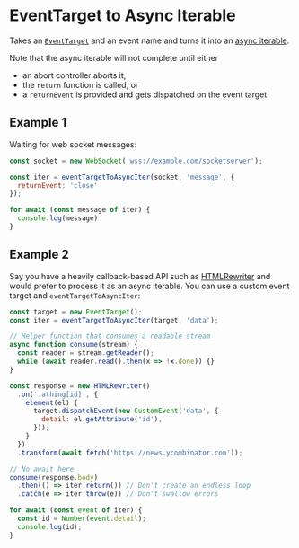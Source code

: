 # EventTarget to Async Iterable

Takes an [`EventTarget`][et] and an event name and turns it into an [async iterable](https://qwtel.com/posts/software/async-generators-in-the-wild/).

Note that the async iterable will not complete until either 
- an abort controller aborts it,
- the `return` function is called, or 
- a `returnEvent` is provided and gets dispatched on the event target.

[et]: https://developer.mozilla.org/en-US/docs/Web/API/EventTarget


## Example 1
Waiting for web socket messages:

```js
const socket = new WebSocket('wss://example.com/socketserver');

const iter = eventTargetToAsyncIter(socket, 'message', { 
  returnEvent: 'close'
});

for await (const message of iter) {
  console.log(message)
}
```

## Example 2
Say you have a heavily callback-based API such as [HTMLRewriter](https://developers.cloudflare.com/workers/runtime-apis/html-rewriter) and would prefer to process it as an async iterable. You can use a custom event target and `eventTargetToAsyncIter`:

```js
const target = new EventTarget();
const iter = eventTargetToAsyncIter(target, 'data');

// Helper function that consumes a readable stream
async function consume(stream) {
  const reader = stream.getReader();
  while (await reader.read().then(x => !x.done)) {}
}

const response = new HTMLRewriter()
  .on('.athing[id]', {
    element(el) {
      target.dispatchEvent(new CustomEvent('data', { 
        detail: el.getAttribute('id'),
      }));
    }
  })
  .transform(await fetch('https://news.ycombinator.com'));

// No await here
consume(response.body)
  .then(() => iter.return()) // Don't create an endless loop
  .catch(e => iter.throw(e)) // Don't swallow errors

for await (const event of iter) {
  const id = Number(event.detail);
  console.log(id);
}
```
